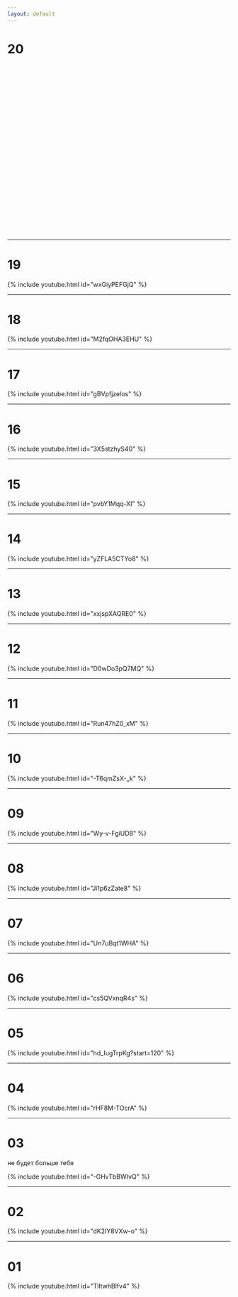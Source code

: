 ```yaml
---
layout: default
---
```


# 20

<iframe data-original="https://open.spotify.com/embed/track/7MdKMflOlgNMVKjUkCdyYP" width="300" height="380" frameborder="0" allowtransparency="true"></iframe>

---

# 19

{% include youtube.html id="wxGiyPEFGjQ" %}


---

# 18

{% include youtube.html id="M2fqOHA3EHU" %}


---

# 17

{% include youtube.html id="gBVpfjzelos" %}


---

# 16

{% include youtube.html id="3X5stzhyS40" %}


---

# 15

{% include youtube.html id="pvbY1Mqq-XI" %}


---

# 14

{% include youtube.html id="yZFLA5CTYo8" %}


---

# 13

{% include youtube.html id="xxjspXAQRE0" %}


---

# 12

{% include youtube.html id="D0wDo3pQ7MQ" %}


---

# 11

{% include youtube.html id="Run47hZ0_xM" %}


---

# 10

{% include youtube.html id="-T6qmZsX-_k" %}


---

# 09

{% include youtube.html id="Wy-v-FgiUD8" %}


---

# 08

{% include youtube.html id="Ji1p6zZate8" %}


---

# 07

{% include youtube.html id="Un7uBqt1WHA" %}


---

# 06

{% include youtube.html id="cs5QVxnqR4s" %}


---

# 05

{% include youtube.html id="hd_IugTrpKg?start=120" %}


---

# 04

{% include youtube.html id="rHF8M-TOcrA" %}


---

# 03 

не будет больше тебя

{% include youtube.html id="-GHvTbBWIvQ" %}


---

# 02

{% include youtube.html id="dK2lY8VXw-o" %}

---

# 01

{% include youtube.html id="TlltwhBlfv4" %}

